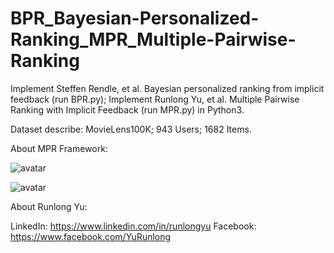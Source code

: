 # BPR_Bayesian-Personalized-Ranking_MPR_Multiple-Pairwise-Ranking

Implement Steffen Rendle, et al. Bayesian personalized ranking from implicit feedback (run BPR.py);
Implement Runlong Yu, et al. Multiple Pairwise Ranking with Implicit Feedback (run MPR.py) in Python3.

Dataset describe: MovieLens100K; 943 Users; 1682 Items.

About MPR Framework:

![avatar](https://www.researchgate.net/profile/Runlong_Yu/publication/329800227/figure/fig1/AS:710463142785025@1546399021268/Different-data-divisions-between-BPR-left-and-MPR-right_W640.jpg)

![avatar](https://www.researchgate.net/profile/Runlong_Yu/publication/328436286/figure/fig1/AS:684703258521600@1540257386264/Illustration-of-preference-assumption_W640.jpg)

About Runlong Yu:

LinkedIn: https://www.linkedin.com/in/runlongyu
Facebook: https://www.facebook.com/YuRunlong

